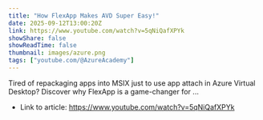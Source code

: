 ```yaml
---
title: "How FlexApp Makes AVD Super Easy!"
date: 2025-09-12T13:00:20Z
link: https://www.youtube.com/watch?v=5qNiQafXPYk
showShare: false
showReadTime: false
thumbnail: images/azure.png
tags: ["youtube.com/@AzureAcademy"]
---
```

Tired of repackaging apps into MSIX just to use app attach in Azure Virtual Desktop? Discover why FlexApp is a game-changer for ...

- Link to article: https://www.youtube.com/watch?v=5qNiQafXPYk